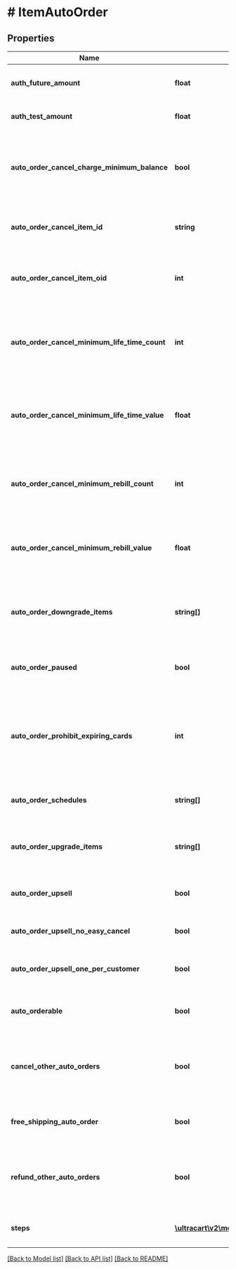 # # ItemAutoOrder

## Properties

Name | Type | Description | Notes
------------ | ------------- | ------------- | -------------
**auth_future_amount** | **float** | Amount to try and authorize for the future rebill | [optional]
**auth_test_amount** | **float** | Amount to try and test authorize | [optional]
**auto_order_cancel_charge_minimum_balance** | **bool** | If true, the cost of the cancel item will be the remaining balance of the minimum rebill or lifetime value | [optional]
**auto_order_cancel_item_id** | **string** | Item id to attempt charging the customer for if they cancel | [optional]
**auto_order_cancel_item_oid** | **int** | Item object identifier to attempt charging the customer for if they cancel | [optional]
**auto_order_cancel_minimum_life_time_count** | **int** | The minimum life time count that must be billed in order to not be charged the cancellation item. | [optional]
**auto_order_cancel_minimum_life_time_value** | **float** | The minimum life time value that must be paid in order to not be charged the cancellation item. | [optional]
**auto_order_cancel_minimum_rebill_count** | **int** | The minimum rebill count that must be billed in order to not be charged the cancellation item. | [optional]
**auto_order_cancel_minimum_rebill_value** | **float** | The minimum rebill value that must be paid in order to not be charged the cancellation item. | [optional]
**auto_order_downgrade_items** | **string[]** | List of downgrade items presented to customer service representatives | [optional]
**auto_order_paused** | **bool** | True if the rebill processing of this item is paused | [optional]
**auto_order_prohibit_expiring_cards** | **int** | Minimum number of months before expiration for the card.  Overrides the account level setting if higher.  Set to zero to disable. | [optional]
**auto_order_schedules** | **string[]** | The user selectable schedules that are available | [optional]
**auto_order_upgrade_items** | **string[]** | List of upgrade items presented to customer service representatives | [optional]
**auto_order_upsell** | **bool** | True if this item uses a fixed upsell step schedule | [optional]
**auto_order_upsell_no_easy_cancel** | **bool** | Do not send the easy cancel email to the customer | [optional]
**auto_order_upsell_one_per_customer** | **bool** | Limit the purchase of this item to one per customer | [optional]
**auto_orderable** | **bool** | True if this item can be automatically ordered by the customer | [optional]
**cancel_other_auto_orders** | **bool** | True if other auto orders for this customer should be canceled when this item is ordered | [optional]
**free_shipping_auto_order** | **bool** | True if the customer should be given free shipping | [optional]
**refund_other_auto_orders** | **bool** | True if other auto orders for this customer should refunded if this item is refunded. | [optional]
**steps** | [**\ultracart\v2\models\ItemAutoOrderStep[]**](ItemAutoOrderStep.md) | The rebill steps if this auto order is an upsell | [optional]

[[Back to Model list]](../../README.md#models) [[Back to API list]](../../README.md#endpoints) [[Back to README]](../../README.md)
